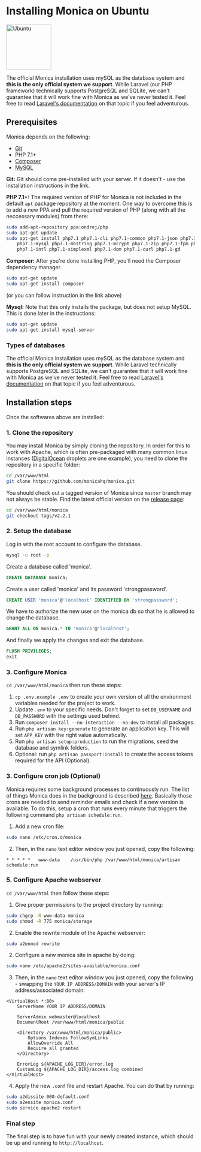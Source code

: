 # Installing Monica on Ubuntu

<img alt="Ubuntu" src="https://upload.wikimedia.org/wikipedia/commons/thumb/a/ab/Logo-ubuntu_cof-orange-hex.svg/120px-Logo-ubuntu_cof-orange-hex.svg.png" width="120" height="120" />

The official Monica installation uses mySQL as the database system and **this is the only official system we support**. While Laravel (our PHP framework) technically supports PostgreSQL and SQLite, we can't guarantee that it will work fine with Monica as we've never tested it. Feel free to read [Laravel's documentation](https://laravel.com/docs/database#configuration) on that topic if you feel adventurous.

## Prerequisites

Monica depends on the following:

* [Git](https://git-scm.com/book/en/v2/Getting-Started-Installing-Git)
* PHP 7.1+
* [Composer](https://getcomposer.org/)
* [MySQL](https://support.rackspace.com/how-to/installing-mysql-server-on-ubuntu/)

**Git:** Git should come pre-installed with your server. If it doesn't - use the installation instructions in the link.

**PHP 7.1+:** The required version of PHP for Monica is not included in the default `apt` package repository at the moment. One way to overcome this is to add a new PPA and pull the required version of PHP (along with all the neccessary modules) from there:

```sh
sudo add-apt-repository ppa:ondrej/php
sudo apt-get update
sudo apt-get install php7.1 php7.1-cli php7.1-common php7.1-json php7.1-opcache \
    php7.1-mysql php7.1-mbstring php7.1-mcrypt php7.1-zip php7.1-fpm php7.1-bcmath \
    php7.1-intl php7.1-simplexml php7.1-dom php7.1-curl php7.1-gd
```

**Composer:** After you're done installing PHP, you'll need the Composer dependency manager.

```sh
sudo apt-get update
sudo apt-get install composer
```
(or you can follow instruction in the link above)

**Mysql:** Note that this only installs the package, but does not setup MySQL. This is done later in the instructions:

```sh
sudo apt-get update
sudo apt-get install mysql-server
```
### Types of databases

The official Monica installation uses mySQL as the database system and **this is the only official system we support**. While Laravel technically supports PostgreSQL and SQLite, we can't guarantee that it will work fine with Monica as we've never tested it. Feel free to read [Laravel's documentation](https://laravel.com/docs/database#configuration) on that topic if you feel adventurous.

## Installation steps

Once the softwares above are installed:

### 1. Clone the repository

You may install Monica by simply cloning the repository. In order for this to work with Apache, which is often pre-packaged with many common linux instances ([DigitalOcean](https://www.digitalocean.com/) droplets are one example), you need to clone the repository in a specific folder:

```sh
cd /var/www/html
git clone https://github.com/monicahq/monica.git
```

You should check out a tagged version of Monica since `master` branch may not always be stable. Find the latest official version on the [release page](https://github.com/monicahq/monica/releases):

```sh
cd /var/www/html/monica
git checkout tags/v2.2.1
```

### 2. Setup the database

Log in with the root account to configure the database.
```sh
mysql -u root -p
```

Create a database called 'monica'.
```sql
CREATE DATABASE monica;
```

Create a user called 'monica' and its password 'strongpassword'.
```sql
CREATE USER 'monica'@'localhost' IDENTIFIED BY 'strongpassword';
```

We have to authorize the new user on the monica db so that he is allowed to change the database.
```sql
GRANT ALL ON monica.* TO 'monica'@'localhost';
```

And finally we apply the changes and exit the database.
```sql
FLUSH PRIVILEGES;
exit
```

### 3. Configure Monica

`cd /var/www/html/monica` then run these steps:

1. `cp .env.example .env` to create your own version of all the environment variables needed for the project to work.
1. Update `.env` to your specific needs. Don't forget to set `DB_USERNAME` and `DB_PASSWORD` with the settings used behind.
1. Run `composer install --no-interaction --no-dev` to install all packages.
1. Run `php artisan key:generate` to generate an application key. This will set `APP_KEY` with the right value automatically.
1. Run `php artisan setup:production` to run the migrations, seed the database and symlink folders.
1. Optional: run `php artisan passport:install` to create the access tokens required for the API (Optional).

### 3. Configure cron job (Optional)

Monica requires some background processes to continuously run. The list of things Monica does in the background is described [here](https://github.com/monicahq/monica/blob/master/app/Console/Kernel.php#L33).
Basically those crons are needed to send reminder emails and check if a new version is available.
To do this, setup a cron that runs every minute that triggers the following command `php artisan schedule:run`.

1. Add a new cron file:
```sh
sudo nano /etc/cron.d/monica
```

2. Then, in the `nano` text editor window you just opened, copy the following:
```
* * * * *   www-data    /usr/bin/php /var/www/html/monica/artisan schedule:run
```

### 5. Configure Apache webserver

`cd /var/www/html` then follow these steps:

1. Give proper permissions to the project directory by running:

```sh
sudo chgrp -R www-data monica
sudo chmod -R 775 monica/storage
```

2. Enable the rewrite module of the Apache webserver:
```sh
sudo a2enmod rewrite
```

2. Configure a new monica site in apache by doing:

```sh
sudo nano /etc/apache2/sites-available/monica.conf
```

3. Then, in the `nano` text editor window you just opened, copy the following - swapping the `YOUR IP ADDRESS/DOMAIN` with your server's IP address/associated domain:

```
<VirtualHost *:80>
    ServerName YOUR IP ADDRESS/DOMAIN

    ServerAdmin webmaster@localhost
    DocumentRoot /var/www/html/monica/public

    <Directory /var/www/html/monica/public>
        Options Indexes FollowSymLinks
        AllowOverride All
        Require all granted
    </Directory>

    ErrorLog ${APACHE_LOG_DIR}/error.log
    CustomLog ${APACHE_LOG_DIR}/access.log combined
</VirtualHost>
```

4. Apply the new `.conf` file and restart Apache. You can do that by running:

```sh
sudo a2dissite 000-default.conf
sudo a2ensite monica.conf
sudo service apache2 restart
```

### Final step

The final step is to have fun with your newly created instance, which should be up and running to `http://localhost`.
